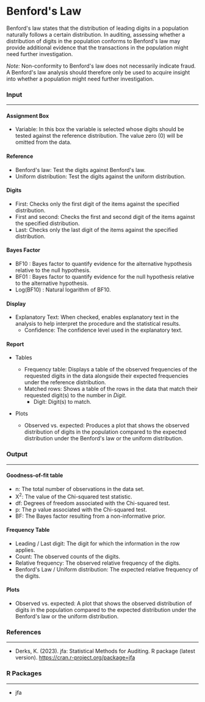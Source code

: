 Benford's Law
===

Benford's law states that the distribution of leading digits in a population naturally follows a certain distribution. In auditing, assessing whether a distribution of digits in the population conforms to Benford's law may provide additional evidence that the transactions in the population might need further investigation.

*Note:* Non-conformity to Benford's law does not necessarily indicate fraud. A Benford's law analysis should therefore only be used to acquire insight into whether a population might need further investigation.

### Input
---

#### Assignment Box
- Variable: In this box the variable is selected whose digits should be tested against the reference distribution. The value zero (0) will be omitted from the data.

#### Reference
- Benford's law: Test the digits against Benford's law.
- Uniform distribution: Test the digits against the uniform distribution.

#### Digits
- First: Checks only the first digit of the items against the specified distribution.
- First and second: Checks the first and second digit of the items against the specified distribution.
- Last: Checks only the last digit of the items against the specified distribution.

#### Bayes Factor
- BF10 : Bayes factor to quantify evidence for the alternative hypothesis relative to the null hypothesis.
- BF01 : Bayes factor to quantify evidence for the null hypothesis relative to the alternative hypothesis.
- Log(BF10) : Natural logarithm of BF10.

#### Display
- Explanatory Text: When checked, enables explanatory text in the analysis to help interpret the procedure and the statistical results.
  - Confidence: The confidence level used in the explanatory text.

#### Report
- Tables
  - Frequency table: Displays a table of the observed frequencies of the requested digits in the data alongside their expected frequencies under the reference distribution.
  - Matched rows: Shows a table of the rows in the data that match their requested digit(s) to the number in <i>Digit</i>.
    - Digit: Digit(s) to match.

- Plots
  - Observed vs. expected: Produces a plot that shows the observed distribution of digits in the population compared to the expected distribution under the Benford's law or the uniform distribution.  

### Output
---

#### Goodness-of-fit table
- n: The total number of observations in the data set.
- X<sup>2</sup>: The value of the Chi-squared test statistic.
- df: Degrees of freedom associated with the Chi-squared test.
- p: The *p* value associated with the Chi-squared test.
- BF: The Bayes factor resulting from a non-informative prior.

#### Frequency Table
- Leading / Last digit: The digit for which the information in the row applies.
- Count: The observed counts of the digits.
- Relative frequency: The observed relative frequency of the digits.
- Benford's Law / Uniform distribution: The expected relative frequency of the digits.

#### Plots
- Observed vs. expected: A plot that shows the observed distribution of digits in the population compared to the expected distribution under the Benford's law or the uniform distribution.

### References
---
- Derks, K. (2023). jfa: Statistical Methods for Auditing. R package (latest version). https://cran.r-project.org/package=jfa

### R Packages
---
- jfa
